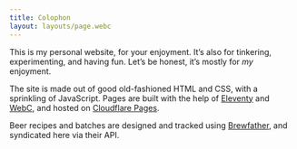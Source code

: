 ```yaml
---
title: Colophon
layout: layouts/page.webc
---
```


This is my personal website, for your enjoyment. It’s also for tinkering, experimenting, and having fun. Let’s be honest, it’s mostly for _my_ enjoyment.

The site is made out of good old-fashioned HTML and CSS, with a sprinkling of JavaScript. Pages are built with the help of [Eleventy](https://www.11ty.dev/) and [WebC](https://github.com/11ty/webc), and hosted on [Cloudflare Pages](https://pages.cloudflare.com/).

Beer recipes and batches are designed and tracked using [Brewfather](https://brewfather.app/), and syndicated here via their API.
